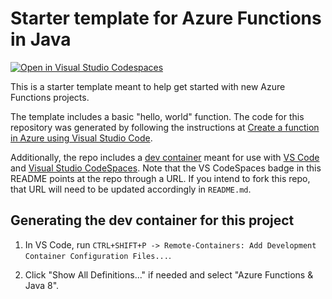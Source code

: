 # Starter template for Azure Functions in Java

[![Open in Visual Studio Codespaces](https://img.shields.io/endpoint?style=social&url=https%3A%2F%2Faka.ms%2Fvso-badge)](https://online.visualstudio.com/environments/new?name=azure-functions-java&repo=mattchenderson/azure-functions-starter-java)

This is a starter template meant to help get started with new Azure Functions projects.

The template includes a basic "hello, world" function. The code for this repository was generated by following the instructions at [Create a function in Azure using Visual Studio Code](https://docs.microsoft.com/azure/azure-functions/functions-create-first-function-vs-code?pivots=programming-language-java#create-an-azure-functions-project).

Additionally, the repo includes a [dev container](https://code.visualstudio.com/docs/remote/containers) meant for use with [VS Code](https://code.visualstudio.com/) and [Visual Studio CodeSpaces](https://visualstudio.microsoft.com/services/visual-studio-codespaces/). Note that the VS CodeSpaces badge in this README points at the repo through a URL. If you intend to fork this repo, that URL will need to be updated accordingly in `README.md`.

## Generating the dev container for this project

1. In VS Code, run `CTRL+SHIFT+P -> Remote-Containers: Add Development Container Configuration Files...`.

2. Click "Show All Definitions..." if needed and select "Azure Functions & Java 8".
